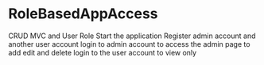 # RoleBasedAppAccess
CRUD MVC and User Role
Start the application 
Register admin account and another user account 
login to admin account to access the admin page to add edit and delete
login to the user account to view only 

